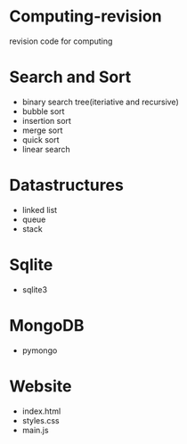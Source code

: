 # Computing-revision
revision code for computing

# Search and Sort
- binary search tree(iteriative and recursive)
- bubble sort
- insertion sort
- merge sort
- quick sort
- linear search

# Datastructures
- linked list
- queue
- stack

# Sqlite
- sqlite3

# MongoDB
- pymongo

# Website
- index.html
- styles.css
- main.js

